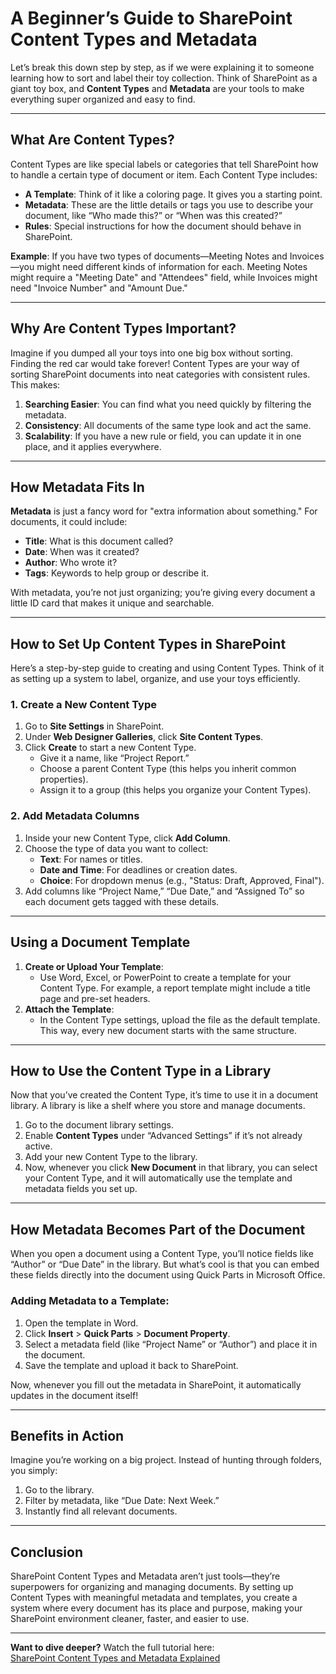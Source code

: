 
# A Beginner’s Guide to SharePoint Content Types and Metadata

Let’s break this down step by step, as if we were explaining it to someone learning how to sort and label their toy collection. Think of SharePoint as a giant toy box, and **Content Types** and **Metadata** are your tools to make everything super organized and easy to find.

---

## What Are Content Types?
Content Types are like special labels or categories that tell SharePoint how to handle a certain type of document or item. Each Content Type includes:
- **A Template**: Think of it like a coloring page. It gives you a starting point.
- **Metadata**: These are the little details or tags you use to describe your document, like “Who made this?” or “When was this created?”
- **Rules**: Special instructions for how the document should behave in SharePoint.

**Example**: If you have two types of documents—Meeting Notes and Invoices—you might need different kinds of information for each. Meeting Notes might require a "Meeting Date" and "Attendees" field, while Invoices might need "Invoice Number" and "Amount Due."

---

## Why Are Content Types Important?
Imagine if you dumped all your toys into one big box without sorting. Finding the red car would take forever! Content Types are your way of sorting SharePoint documents into neat categories with consistent rules. This makes:
1. **Searching Easier**: You can find what you need quickly by filtering the metadata.
2. **Consistency**: All documents of the same type look and act the same.
3. **Scalability**: If you have a new rule or field, you can update it in one place, and it applies everywhere.

---

## How Metadata Fits In
**Metadata** is just a fancy word for "extra information about something." For documents, it could include:
- **Title**: What is this document called?
- **Date**: When was it created?
- **Author**: Who wrote it?
- **Tags**: Keywords to help group or describe it.

With metadata, you’re not just organizing; you’re giving every document a little ID card that makes it unique and searchable.

---

## How to Set Up Content Types in SharePoint
Here’s a step-by-step guide to creating and using Content Types. Think of it as setting up a system to label, organize, and use your toys efficiently.

### 1. Create a New Content Type
1. Go to **Site Settings** in SharePoint.
2. Under **Web Designer Galleries**, click **Site Content Types**.
3. Click **Create** to start a new Content Type.
   - Give it a name, like “Project Report.”
   - Choose a parent Content Type (this helps you inherit common properties).
   - Assign it to a group (this helps you organize your Content Types).

### 2. Add Metadata Columns
1. Inside your new Content Type, click **Add Column**.
2. Choose the type of data you want to collect:
   - **Text**: For names or titles.
   - **Date and Time**: For deadlines or creation dates.
   - **Choice**: For dropdown menus (e.g., "Status: Draft, Approved, Final").
3. Add columns like “Project Name,” “Due Date,” and “Assigned To” so each document gets tagged with these details.

---

## Using a Document Template
1. **Create or Upload Your Template**:
   - Use Word, Excel, or PowerPoint to create a template for your Content Type. For example, a report template might include a title page and pre-set headers.
2. **Attach the Template**:
   - In the Content Type settings, upload the file as the default template. This way, every new document starts with the same structure.

---

## How to Use the Content Type in a Library
Now that you’ve created the Content Type, it’s time to use it in a document library. A library is like a shelf where you store and manage documents.

1. Go to the document library settings.
2. Enable **Content Types** under “Advanced Settings” if it’s not already active.
3. Add your new Content Type to the library.
4. Now, whenever you click **New Document** in that library, you can select your Content Type, and it will automatically use the template and metadata fields you set up.

---

## How Metadata Becomes Part of the Document
When you open a document using a Content Type, you’ll notice fields like “Author” or “Due Date” in the library. But what’s cool is that you can embed these fields directly into the document using Quick Parts in Microsoft Office.

### Adding Metadata to a Template:
1. Open the template in Word.
2. Click **Insert** > **Quick Parts** > **Document Property**.
3. Select a metadata field (like “Project Name” or “Author”) and place it in the document.
4. Save the template and upload it back to SharePoint.

Now, whenever you fill out the metadata in SharePoint, it automatically updates in the document itself!

---

## Benefits in Action
Imagine you’re working on a big project. Instead of hunting through folders, you simply:
1. Go to the library.
2. Filter by metadata, like “Due Date: Next Week.”
3. Instantly find all relevant documents.

---

## Conclusion
SharePoint Content Types and Metadata aren’t just tools—they’re superpowers for organizing and managing documents. By setting up Content Types with meaningful metadata and templates, you create a system where every document has its place and purpose, making your SharePoint environment cleaner, faster, and easier to use.

---

**Want to dive deeper?** Watch the full tutorial here:  
[SharePoint Content Types and Metadata Explained](https://www.youtube.com/watch?v=0K_x-aYaVWk)
